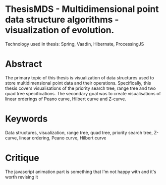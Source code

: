 # ThesisMDS - Multidimensional point data structure algorithms - visualization of evolution. 
Technology used in thesis: Spring, Vaadin, Hibernate, ProcessingJS

# Abstract
The primary topic of this thesis is visualization of data structures used to store multidimensional
point data and their operations. Specifically, this thesis covers visualisations of the priority
search tree, range tree and two quad tree specifications. The secondary goal was to create visualisations
of linear orderings of Peano curve, Hilbert curve and Z-curve.

# Keywords
Data structures, visualization, range tree, quad tree, priority search tree, Z-curve, linear ordering,
Peano curve, Hilbert curve 

# Critique
The javascript animation part is something that I'm not happy with and it's worth revising it
